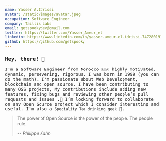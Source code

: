 ```yaml
---
name: Yasser A.Idrissi
avatar: /static/images/avatar.jpeg
occupation: Software Engineer
company: Taillis Labs
email: getspookydev@gmail.com
twitter: https://twitter.com/Yasser_Ameur_el
linkedin: https://www.linkedin.com/in/yasser-ameur-el-idrissi-747280191/
github: https://github.com/getspooky
---
```


### <samp>Hey, there! 👋 </samp>

<samp>I'm a Software Engineer from Morocco 🇲🇦 highly motivated, dynamic, persevering, rigorous. I was born in 1999 (you can do the math). I'm passionate about Web Development, blockchain and open source. I have been contributing to many OSS projects, My
contributions include adding new features, fixing bugs and reviewing other people’s pull
requests and issues .🤗 I’m looking forward to collaborate on any Open Source project which I consider interesting and useful. I'm also a `Speciality Tea drinking geek` 🍵.</samp>

> The power of Open Source is the power of the people. The people rule.
>
> -- <cite>Philippe Kahn</cite>
